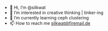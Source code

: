 - 👋 Hi, I’m @silkwat
- 👀 I’m interested in creative thinking | tinker-ing 
- 🌱 I’m currently learning ceph clustering
- 📫 How to reach me silkwat@firemail.de

<!---
silkwat/silkwat is a ✨ special ✨ repository because its `README.md` (this file) appears on your GitHub profile.
You can click the Preview link to take a look at your changes.
--->
